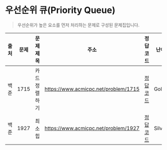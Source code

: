 # 우선순위 큐(Priority Queue)

> 우선순위가 높은 요소를 먼저 처리하는 문제로 구성된 문제집입니다.

| 출처 | 문제 | 문제 제목     | 주소                                 | 정답 코드                   | 난이도   | 정답 여부 |
| ---- | ---- | ------------- | ------------------------------------ | --------------------------- | -------- | --------- |
| 백준 | 1715 | 카드 정렬하기 | https://www.acmicpc.net/problem/1715 | [정답 코드](./0x14/1715.js) | Gold.4   | ✅        |
| 백준 | 1927 | 최소 힙       | https://www.acmicpc.net/problem/1927 | [정답 코드](./0x14/1927.js) | Silver.2 | ✅        |
